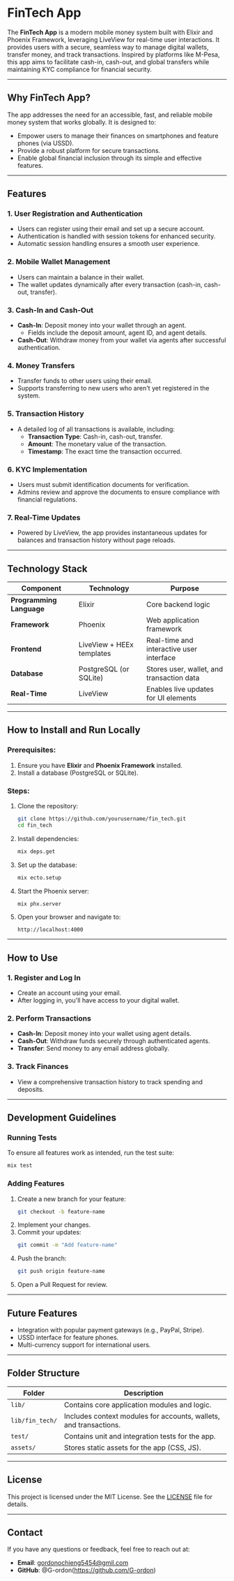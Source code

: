 # **FinTech App**

The **FinTech App** is a modern mobile money system built with Elixir and Phoenix Framework, leveraging LiveView for real-time user interactions. It provides users with a secure, seamless way to manage digital wallets, transfer money, and track transactions. Inspired by platforms like M-Pesa, this app aims to facilitate cash-in, cash-out, and global transfers while maintaining KYC compliance for financial security.

---

## **Why FinTech App?**
The app addresses the need for an accessible, fast, and reliable mobile money system that works globally. It is designed to:
- Empower users to manage their finances on smartphones and feature phones (via USSD).
- Provide a robust platform for secure transactions.
- Enable global financial inclusion through its simple and effective features.

---

## **Features**

### 1. **User Registration and Authentication**
- Users can register using their email and set up a secure account.
- Authentication is handled with session tokens for enhanced security.
- Automatic session handling ensures a smooth user experience.

### 2. **Mobile Wallet Management**
- Users can maintain a balance in their wallet.
- The wallet updates dynamically after every transaction (cash-in, cash-out, transfer).

### 3. **Cash-In and Cash-Out**
- **Cash-In**: Deposit money into your wallet through an agent.
  - Fields include the deposit amount, agent ID, and agent details.
- **Cash-Out**: Withdraw money from your wallet via agents after successful authentication.

### 4. **Money Transfers**
- Transfer funds to other users using their email.
- Supports transferring to new users who aren't yet registered in the system.

### 5. **Transaction History**
- A detailed log of all transactions is available, including:
  - **Transaction Type**: Cash-in, cash-out, transfer.
  - **Amount**: The monetary value of the transaction.
  - **Timestamp**: The exact time the transaction occurred.

### 6. **KYC Implementation**
- Users must submit identification documents for verification.
- Admins review and approve the documents to ensure compliance with financial regulations.

### 7. **Real-Time Updates**
- Powered by LiveView, the app provides instantaneous updates for balances and transaction history without page reloads.

---

## **Technology Stack**

| **Component**        | **Technology**           | **Purpose**                                     |
|-----------------------|--------------------------|-------------------------------------------------|
| **Programming Language** | Elixir                  | Core backend logic                              |
| **Framework**         | Phoenix                  | Web application framework                       |
| **Frontend**          | LiveView + HEEx templates| Real-time and interactive user interface        |
| **Database**          | PostgreSQL (or SQLite)   | Stores user, wallet, and transaction data       |
| **Real-Time**         | LiveView                 | Enables live updates for UI elements            |

---

## **How to Install and Run Locally**

### Prerequisites:
1. Ensure you have **Elixir** and **Phoenix Framework** installed.
2. Install a database (PostgreSQL or SQLite).

### Steps:
1. Clone the repository:
   ```bash
   git clone https://github.com/yourusername/fin_tech.git
   cd fin_tech
   ```

2. Install dependencies:
   ```bash
   mix deps.get
   ```

3. Set up the database:
   ```bash
   mix ecto.setup
   ```

4. Start the Phoenix server:
   ```bash
   mix phx.server
   ```

5. Open your browser and navigate to:
   ```
   http://localhost:4000
   ```

---

## **How to Use**

### 1. Register and Log In
- Create an account using your email.
- After logging in, you'll have access to your digital wallet.

### 2. Perform Transactions
- **Cash-In**: Deposit money into your wallet using agent details.
- **Cash-Out**: Withdraw funds securely through authenticated agents.
- **Transfer**: Send money to any email address globally.

### 3. Track Finances
- View a comprehensive transaction history to track spending and deposits.

---

## **Development Guidelines**

### Running Tests
To ensure all features work as intended, run the test suite:
```bash
mix test
```

### Adding Features
1. Create a new branch for your feature:
   ```bash
   git checkout -b feature-name
   ```
2. Implement your changes.
3. Commit your updates:
   ```bash
   git commit -m "Add feature-name"
   ```
4. Push the branch:
   ```bash
   git push origin feature-name
   ```
5. Open a Pull Request for review.

---

## **Future Features**
- Integration with popular payment gateways (e.g., PayPal, Stripe).
- USSD interface for feature phones.
- Multi-currency support for international users.

---

## **Folder Structure**

| **Folder**      | **Description**                                                |
|------------------|----------------------------------------------------------------|
| `lib/`          | Contains core application modules and logic.                   |
| `lib/fin_tech/` | Includes context modules for accounts, wallets, and transactions. |
| `test/`         | Contains unit and integration tests for the app.               |
| `assets/`       | Stores static assets for the app (CSS, JS).                    |

---

## **License**
This project is licensed under the MIT License. See the [LICENSE](LICENSE) file for details.

---

## **Contact**
If you have any questions or feedback, feel free to reach out at:
- **Email**: gordonochieng5454@gmil.com
- **GitHub**: @G-ordon(https://github.com/G-ordon)
